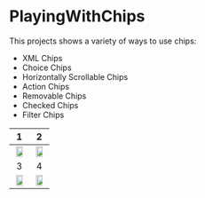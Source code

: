 # PlayingWithChips
This projects shows a variety of ways to use chips:

* XML Chips
* Choice Chips
* Horizontally Scrollable Chips
* Action Chips
* Removable Chips
* Checked Chips
* Filter Chips

1             |  2
:-------------------------:|:-------------------------:
<img src="https://user-images.githubusercontent.com/4823319/106376450-90097200-63e9-11eb-81d0-1de9a1662410.png" width="80%" >  |  <img src="https://user-images.githubusercontent.com/4823319/106376589-f2af3d80-63ea-11eb-90e9-908b4b405f8c.png" width="80%">
 3             |  4
<img src="https://user-images.githubusercontent.com/4823319/106376448-8ed84500-63e9-11eb-802a-fc90dde863bd.png" width="80%">  |  <img src="https://user-images.githubusercontent.com/4823319/106376446-8c75eb00-63e9-11eb-9d81-2d460022e4fb.png" width="80%" >
